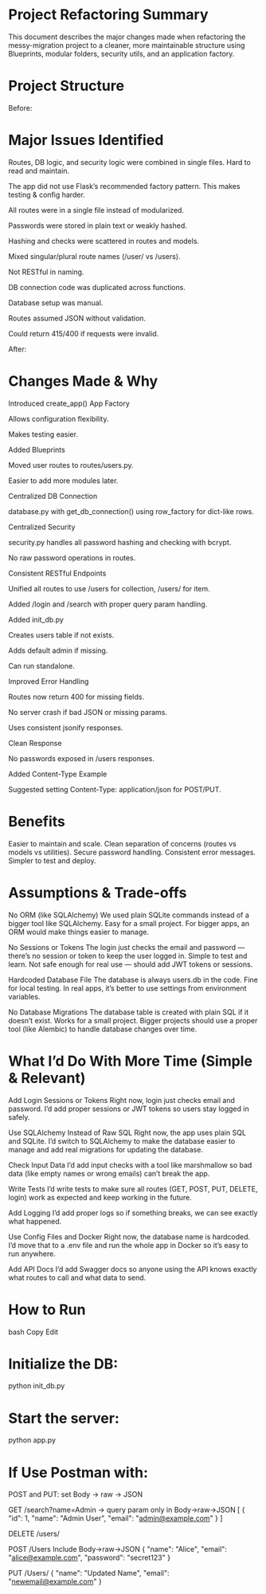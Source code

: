 # Project Refactoring Summary
This document describes the major changes made when refactoring the messy-migration project to a cleaner, more maintainable structure using Blueprints, modular folders, security utils, and an application factory.


# Project Structure
Before:
# Major Issues Identified

Routes, DB logic, and security logic were combined in single files.
Hard to read and maintain.

The app did not use Flask’s recommended factory pattern.
This makes testing & config harder.

All routes were in a single file instead of modularized.

Passwords were stored in plain text or weakly hashed.

Hashing and checks were scattered in routes and models.

Mixed singular/plural route names (/user/<id> vs /users).

Not RESTful in naming.

DB connection code was duplicated across functions.

Database setup was manual.

Routes assumed JSON without validation.

Could return 415/400 if requests were invalid.

After:
# Changes Made & Why

Introduced create_app() App Factory

Allows configuration flexibility.

Makes testing easier.

Added Blueprints

Moved user routes to routes/users.py.

Easier to add more modules later.

Centralized DB Connection

database.py with get_db_connection() using row_factory for dict-like rows.

Centralized Security

security.py handles all password hashing and checking with bcrypt.

No raw password operations in routes.

Consistent RESTful Endpoints

Unified all routes to use /users for collection, /users/<id> for item.

Added /login and /search with proper query param handling.

Added init_db.py

Creates users table if not exists.

Adds default admin if missing.

Can run standalone.

Improved Error Handling

Routes now return 400 for missing fields.

No server crash if bad JSON or missing params.

Uses consistent jsonify responses.

Clean Response

No passwords exposed in /users responses.

Added Content-Type Example

Suggested setting Content-Type: application/json for POST/PUT.

# Benefits
Easier to maintain and scale.
Clean separation of concerns (routes vs models vs utilities).
Secure password handling.
Consistent error messages.
Simpler to test and deploy.


# Assumptions & Trade-offs 

No ORM (like SQLAlchemy)
We used plain SQLite commands instead of a bigger tool like SQLAlchemy.
Easy for a small project.
For bigger apps, an ORM would make things easier to manage.

No Sessions or Tokens
The login just checks the email and password — there’s no session or token to keep the user logged in.
Simple to test and learn.
Not safe enough for real use — should add JWT tokens or sessions.

Hardcoded Database File
The database is always users.db in the code.
Fine for local testing.
In real apps, it’s better to use settings from environment variables.

No Database Migrations
The database table is created with plain SQL if it doesn’t exist.
Works for a small project.
Bigger projects should use a proper tool (like Alembic) to handle database changes over time.


# What I’d Do With More Time (Simple & Relevant)
Add Login Sessions or Tokens
Right now, login just checks email and password. I’d add proper sessions or JWT tokens so users stay logged in safely.

Use SQLAlchemy Instead of Raw SQL
Right now, the app uses plain SQL and SQLite. I’d switch to SQLAlchemy to make the database easier to manage and add real migrations for updating the database.

Check Input Data
I’d add input checks with a tool like marshmallow so bad data (like empty names or wrong emails) can’t break the app.

Write Tests
I’d write tests to make sure all routes (GET, POST, PUT, DELETE, login) work as expected and keep working in the future.

Add Logging
I’d add proper logs so if something breaks, we can see exactly what happened.

Use Config Files and Docker
Right now, the database name is hardcoded. I’d move that to a .env file and run the whole app in Docker so it’s easy to run anywhere.

Add API Docs
I’d add Swagger docs so anyone using the API knows exactly what routes to call and what data to send.


# How to Run
bash
Copy
Edit
# Initialize the DB:
python init_db.py

# Start the server:
python app.py

# If Use Postman with:

POST and PUT: set Body → raw → JSON

GET /search?name=Admin → query param only
in Body->raw->JSON
[
  {
    "id": 1,
    "name": "Admin User",
    "email": "admin@example.com"
  }
]


DELETE /users/<id>


POST /Users
Include Body->raw->JSON 
{
  "name": "Alice",
  "email": "alice@example.com",
  "password": "secret123"
}

PUT /Users/<id>
{
  "name": "Updated Name",
  "email": "newemail@example.com"
}

